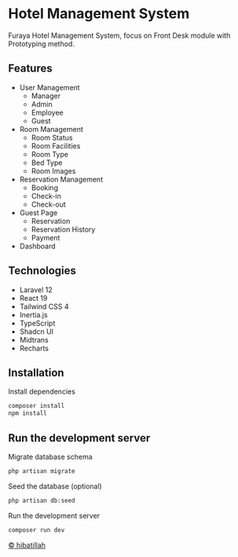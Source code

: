 # Hotel Management System

Furaya Hotel Management System, focus on Front Desk module with Prototyping method.

## Features

- User Management
  - Manager
  - Admin
  - Employee
  - Guest
- Room Management
  - Room Status
  - Room Facilities
  - Room Type
  - Bed Type
  - Room Images
- Reservation Management
  - Booking
  - Check-in
  - Check-out
- Guest Page
  - Reservation
  - Reservation History
  - Payment
- Dashboard

## Technologies

- Laravel 12
- React 19
- Tailwind CSS 4
- Inertia.js
- TypeScript
- Shadcn UI
- Midtrans
- Recharts

## Installation

Install dependencies

```bash
composer install
npm install
```

## Run the development server

Migrate database schema

```bash
php artisan migrate
```

Seed the database (optional)

```bash
php artisan db:seed
```

Run the development server

```bash
composer run dev
```

[© hibatillah](https://github.com/hibatillah)
